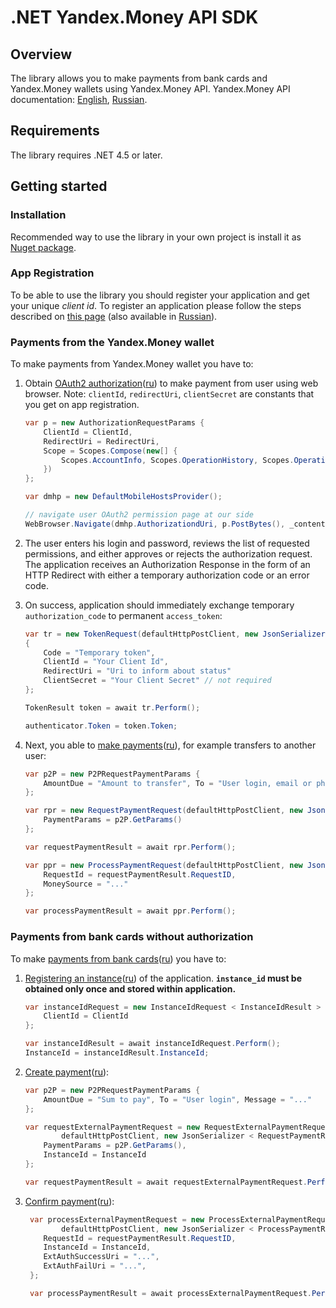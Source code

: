 # .NET Yandex.Money API SDK

## Overview

The library allows you to make payments from bank cards and Yandex.Money wallets using Yandex.Money API.
Yandex.Money API documentation: [English](http://tech.yandex.com/money/), [Russian](http://tech.yandex.ru/money/).

## Requirements

The library requires .NET 4.5 or later.


## Getting started

### Installation

Recommended way to use the library in your own project is install it as [Nuget package](https://www.nuget.org/packages/Yandex.Money.Api.Sdk/).

### App Registration

To be able to use the library you should register your application and get your unique *client id*. To register an application please follow the steps described on [this page](http://tech.yandex.com/money/doc/dg/tasks/register-client.xml) (also available in [Russian](http://tech.yandex.ru/money/doc/dg/tasks/register-client.xml)).

### Payments from the Yandex.Money wallet

To make payments from Yandex.Money wallet you have to:

1. Obtain [OAuth2 authorization](https://tech.yandex.com/money/doc/dg/reference/request-access-token-docpage/)([ru](https://tech.yandex.ru/money/doc/dg/reference/request-access-token-docpage)) to make payment from user using web browser.
Note: `clientId`, `redirectUri`, `clientSecret` are constants that you get on app registration.

    ```csharp
    var p = new AuthorizationRequestParams {
        ClientId = ClientId,
        RedirectUri = RedirectUri,
        Scope = Scopes.Compose(new[] {
            Scopes.AccountInfo, Scopes.OperationHistory, Scopes.OperationDetails, Scopes.PaymentP2P()
        })
    };

    var dmhp = new DefaultMobileHostsProvider();

    // navigate user OAuth2 permission page at our side
    WebBrowser.Navigate(dmhp.AuthorizationdUri, p.PostBytes(), _contentHeader);
    ```

2. The user enters his login and password, reviews the list of requested permissions, and either approves or rejects the authorization request.
The application receives an Authorization Response in the form of an HTTP Redirect with either a temporary authorization code or an error code.

3. On success, application should immediately exchange temporary `authorization_code` to permanent `access_token`:

    ```csharp
    var tr = new TokenRequest(defaultHttpPostClient, new JsonSerializer())
    {
        Code = "Temporary token",
        ClientId = "Your Client Id",
        RedirectUri = "Uri to inform about status"
        ClientSecret = "Your Client Secret" // not required
    };

    TokenResult token = await tr.Perform();

    authenticator.Token = token.Token;
    ```

4. Next, you able to [make payments](https://tech.yandex.com/money/doc/dg/reference/process-payments-docpage/)([ru](https://tech.yandex.ru/money/doc/dg/reference/process-payments-docpage/)), for example transfers to another user:

    ```csharp
    var p2P = new P2PRequestPaymentParams {
        AmountDue = "Amount to transfer", To = "User login, email or phone"
    };

    var rpr = new RequestPaymentRequest(defaultHttpPostClient, new JsonSerializer()) {
        PaymentParams = p2P.GetParams()
    };

    var requestPaymentResult = await rpr.Perform();

    var ppr = new ProcessPaymentRequest(defaultHttpPostClient, new JsonSerializer()) {
        RequestId = requestPaymentResult.RequestID,
        MoneySource = "..."
    };

    var processPaymentResult = await ppr.Perform();
    ```

### Payments from bank cards without authorization

To make [payments from bank cards](https://tech.yandex.com/money/doc/dg/reference/process-external-payments-docpage/)([ru](https://tech.yandex.ru/money/doc/dg/reference/process-external-payments-docpage/)) you have to:

1. [Registering an instance](https://tech.yandex.com/money/doc/dg/reference/instance-id-docpage/)([ru](https://tech.yandex.ru/money/doc/dg/reference/instance-id-docpage/)) of the application. **`instance_id` must be obtained only once and stored within application.**

    ```csharp
    var instanceIdRequest = new InstanceIdRequest < InstanceIdResult > (defaultHttpPostClient, new JsonSerializer < InstanceIdResult > ()) {
        ClientId = ClientId
    };

    var instanceIdResult = await instanceIdRequest.Perform();
    InstanceId = instanceIdResult.InstanceId;
    ```

2. [Create payment](https://tech.yandex.com/money/doc/dg/reference/request-external-payment-docpage/)([ru](https://tech.yandex.ru/money/doc/dg/reference/request-external-payment-docpage/)):

    ```csharp
    var p2P = new P2PRequestPaymentParams {
        AmountDue = "Sum to pay", To = "User login", Message = "..."
    };

    var requestExternalPaymentRequest = new RequestExternalPaymentRequest < RequestPaymentResult > (
            defaultHttpPostClient, new JsonSerializer < RequestPaymentResult > ()) {
        PaymentParams = p2P.GetParams(),
        InstanceId = InstanceId
    };

    var requestPaymentResult = await requestExternalPaymentRequest.Perform();
    ```

3. [Confirm payment](https://tech.yandex.com/money/doc/dg/reference/process-external-payment-docpage/)([ru](https://tech.yandex.ru/money/doc/dg/reference/process-external-payment-docpage/)):

    ```csharp
     var processExternalPaymentRequest = new ProcessExternalPaymentRequest < ProcessPaymentResult > (
            defaultHttpPostClient, new JsonSerializer < ProcessPaymentResult > ()) {
        RequestId = requestPaymentResult.RequestID,
        InstanceId = InstanceId,
        ExtAuthSuccessUri = "...",
        ExtAuthFailUri = "...",
     };

     var processPaymentResult = await processExternalPaymentRequest.Perform();
     ```
